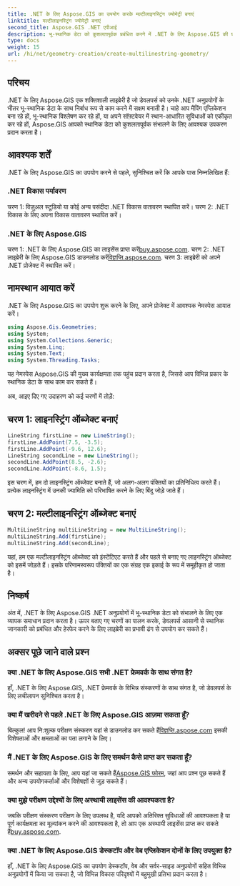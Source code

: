 ```yaml
---
title: .NET के लिए Aspose.GIS का उपयोग करके मल्टीलाइनस्ट्रिंग ज्योमेट्री बनाएं
linktitle: मल्टीलाइनस्ट्रिंग ज्योमेट्री बनाएं
second_title: Aspose.GIS .NET एपीआई
description: भू-स्थानिक डेटा को कुशलतापूर्वक प्रबंधित करने में .NET के लिए Aspose.GIS की शक्ति का अन्वेषण करें। सहज अनुभव के लिए अभी डाउनलोड करें।
type: docs
weight: 15
url: /hi/net/geometry-creation/create-multilinestring-geometry/
---
```

## परिचय
.NET के लिए Aspose.GIS एक शक्तिशाली लाइब्रेरी है जो डेवलपर्स को उनके .NET अनुप्रयोगों के भीतर भू-स्थानिक डेटा के साथ निर्बाध रूप से काम करने में सक्षम बनाती है। चाहे आप मैपिंग एप्लिकेशन बना रहे हों, भू-स्थानिक विश्लेषण कर रहे हों, या अपने सॉफ़्टवेयर में स्थान-आधारित सुविधाओं को एकीकृत कर रहे हों, Aspose.GIS आपको स्थानिक डेटा को कुशलतापूर्वक संभालने के लिए आवश्यक उपकरण प्रदान करता है।
## आवश्यक शर्तें
.NET के लिए Aspose.GIS का उपयोग करने से पहले, सुनिश्चित करें कि आपके पास निम्नलिखित हैं:
### .NET विकास पर्यावरण
चरण 1: विज़ुअल स्टूडियो या कोई अन्य पसंदीदा .NET विकास वातावरण स्थापित करें।
चरण 2: .NET विकास के लिए अपना विकास वातावरण स्थापित करें।
### .NET के लिए Aspose.GIS
 चरण 1: .NET के लिए Aspose.GIS का लाइसेंस प्राप्त करें[buy.aspose.com](https://purchase.aspose.com/buy).
 चरण 2: .NET लाइब्रेरी के लिए Aspose.GIS डाउनलोड करें[विज्ञप्ति.aspose.com](https://releases.aspose.com/gis/net/).
चरण 3: लाइब्रेरी को अपने .NET प्रोजेक्ट में स्थापित करें।

## नामस्थान आयात करें
.NET के लिए Aspose.GIS का उपयोग शुरू करने के लिए, अपने प्रोजेक्ट में आवश्यक नेमस्पेस आयात करें।

```csharp
using Aspose.Gis.Geometries;
using System;
using System.Collections.Generic;
using System.Linq;
using System.Text;
using System.Threading.Tasks;
```
यह नेमस्पेस Aspose.GIS की मुख्य कार्यक्षमता तक पहुंच प्रदान करता है, जिससे आप विभिन्न प्रकार के स्थानिक डेटा के साथ काम कर सकते हैं।

अब, आइए दिए गए उदाहरण को कई चरणों में तोड़ें:
## चरण 1: लाइनस्ट्रिंग ऑब्जेक्ट बनाएं
```csharp
LineString firstLine = new LineString();
firstLine.AddPoint(7.5, -3.5);
firstLine.AddPoint(-9.6, 12.6);
LineString secondLine = new LineString();
secondLine.AddPoint(8.5, -2.6);
secondLine.AddPoint(-8.6, 1.5);
```
इस चरण में, हम दो लाइनस्ट्रिंग ऑब्जेक्ट बनाते हैं, जो अलग-अलग पंक्तियों का प्रतिनिधित्व करते हैं। प्रत्येक लाइनस्ट्रिंग में उनकी ज्यामिति को परिभाषित करने के लिए बिंदु जोड़े जाते हैं।
## चरण 2: मल्टीलाइनस्ट्रिंग ऑब्जेक्ट बनाएं
```csharp
MultiLineString multiLineString = new MultiLineString();
multiLineString.Add(firstLine);
multiLineString.Add(secondLine);
```
यहां, हम एक मल्टीलाइनस्ट्रिंग ऑब्जेक्ट को इंस्टेंटिएट करते हैं और पहले से बनाए गए लाइनस्ट्रिंग ऑब्जेक्ट को इसमें जोड़ते हैं। इसके परिणामस्वरूप पंक्तियों का एक संग्रह एक इकाई के रूप में समूहीकृत हो जाता है।

## निष्कर्ष
अंत में, .NET के लिए Aspose.GIS .NET अनुप्रयोगों में भू-स्थानिक डेटा को संभालने के लिए एक व्यापक समाधान प्रदान करता है। ऊपर बताए गए चरणों का पालन करके, डेवलपर्स आसानी से स्थानिक जानकारी को प्रबंधित और हेरफेर करने के लिए लाइब्रेरी का प्रभावी ढंग से उपयोग कर सकते हैं।
## अक्सर पूछे जाने वाले प्रश्न
### क्या .NET के लिए Aspose.GIS सभी .NET फ्रेमवर्क के साथ संगत है?
हाँ, .NET के लिए Aspose.GIS, .NET फ्रेमवर्क के विभिन्न संस्करणों के साथ संगत है, जो डेवलपर्स के लिए लचीलापन सुनिश्चित करता है।
### क्या मैं खरीदने से पहले .NET के लिए Aspose.GIS आज़मा सकता हूँ?
 बिल्कुल! आप नि:शुल्क परीक्षण संस्करण यहां से डाउनलोड कर सकते हैं[विज्ञप्ति.aspose.com](https://releases.aspose.com/) इसकी विशेषताओं और क्षमताओं का पता लगाने के लिए।
### मैं .NET के लिए Aspose.GIS के लिए समर्थन कैसे प्राप्त कर सकता हूँ?
 समर्थन और सहायता के लिए, आप यहां जा सकते हैं[Aspose.GIS फोरम](https://forum.aspose.com/c/gis/33), जहां आप प्रश्न पूछ सकते हैं और अन्य उपयोगकर्ताओं और विशेषज्ञों से जुड़ सकते हैं।
### क्या मुझे परीक्षण उद्देश्यों के लिए अस्थायी लाइसेंस की आवश्यकता है?
जबकि परीक्षण संस्करण परीक्षण के लिए उपलब्ध है, यदि आपको अतिरिक्त सुविधाओं की आवश्यकता है या पूर्ण कार्यक्षमता का मूल्यांकन करने की आवश्यकता है, तो आप एक अस्थायी लाइसेंस प्राप्त कर सकते हैं[buy.aspose.com](https://purchase.aspose.com/temporary-license/).
### क्या .NET के लिए Aspose.GIS डेस्कटॉप और वेब एप्लिकेशन दोनों के लिए उपयुक्त है?
हाँ, .NET के लिए Aspose.GIS का उपयोग डेस्कटॉप, वेब और सर्वर-साइड अनुप्रयोगों सहित विभिन्न अनुप्रयोगों में किया जा सकता है, जो विभिन्न विकास परिदृश्यों में बहुमुखी प्रतिभा प्रदान करता है।